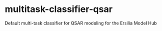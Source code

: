 # multitask-classifier-qsar
Default multi-task classifier for QSAR modeling for the Ersilia Model Hub
